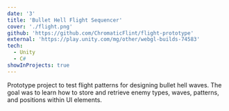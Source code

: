 ```yaml
---
date: '3'
title: 'Bullet Hell Flight Sequencer'
cover: './flight.png'
github: 'https://github.com/ChromaticFlint/flight-prototype'
external: 'https://play.unity.com/mg/other/webgl-builds-74583'
tech:
  - Unity
  - C#
showInProjects: true
---
```


Prototype project to test flight patterns for designing bullet hell waves. The goal was to learn how to store and retrieve enemy types, waves, patterns, and positions within UI elements.
